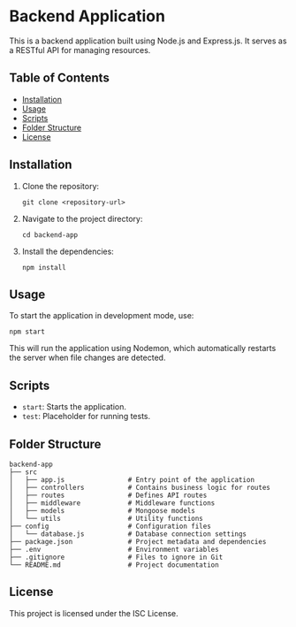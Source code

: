 # Backend Application

This is a backend application built using Node.js and Express.js. It serves as a RESTful API for managing resources.

## Table of Contents

- [Installation](#installation)
- [Usage](#usage)
- [Scripts](#scripts)
- [Folder Structure](#folder-structure)
- [License](#license)

## Installation

1. Clone the repository:
   ```
   git clone <repository-url>
   ```
2. Navigate to the project directory:
   ```
   cd backend-app
   ```
3. Install the dependencies:
   ```
   npm install
   ```

## Usage

To start the application in development mode, use:
```
npm start
```
This will run the application using Nodemon, which automatically restarts the server when file changes are detected.

## Scripts

- `start`: Starts the application.
- `test`: Placeholder for running tests.

## Folder Structure

```
backend-app
├── src
│   ├── app.js                # Entry point of the application
│   ├── controllers           # Contains business logic for routes
│   ├── routes                # Defines API routes
│   ├── middleware            # Middleware functions
│   ├── models                # Mongoose models
│   └── utils                 # Utility functions
├── config                    # Configuration files
│   └── database.js           # Database connection settings
├── package.json              # Project metadata and dependencies
├── .env                      # Environment variables
├── .gitignore                # Files to ignore in Git
└── README.md                 # Project documentation
```

## License

This project is licensed under the ISC License.